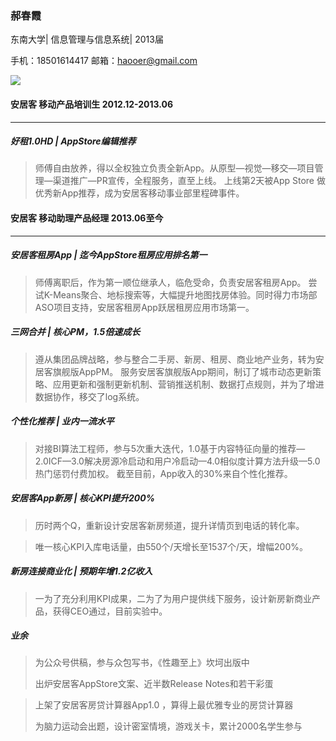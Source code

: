 ### 郝春霞 


东南大学| 信息管理与信息系统| 2013届

手机：18501614417  邮箱：haooer@gmail.com  

![](http://gitlab.corp.anjuke.com/nicholascai/app-team/raw/master/%E7%94%A8%E6%88%B7%E7%AB%AF/%E6%96%B0%E6%88%BF/Anjuke78/UI_iOS/5_%E4%BA%8C%E6%89%8B%E6%88%BF%E6%8E%A8%E6%96%B0%E6%88%BF/5_1_%E4%BA%8C%E6%89%8B%E6%88%BF%E6%8E%A8%E6%96%B0%E6%88%BF_i@2x.png)        





#### 安居客  移动产品培训生  2012.12-2013.06
******

##### 好租1.0HD  |   AppStore编辑推荐

> 师傅自由放养，得以全权独立负责全新App。从原型—视觉—移交—项目管理—渠道推广—PR宣传，全程服务，直至上线。
> 上线第2天被App Store 做优秀新App推荐，成为安居客移动事业部里程碑事件。


#### 安居客  移动助理产品经理  2013.06至今
******

##### 安居客租房App   |   迄今AppStore租房应用排名第一

> 师傅离职后，作为第一顺位继承人，临危受命，负责安居客租房App。
> 尝试K-Means聚合、地标搜索等，大幅提升地图找房体验。同时得力市场部ASO项目支持，安居客租房App跃居租房应用市场第一。

##### 三网合并   |   核心PM，1.5倍速成长

> 遵从集团品牌战略，参与整合二手房、新房、租房、商业地产业务，转为安居客旗舰版AppPM。
> 服务安居客旗舰版App期间，制订了城市动态更新策略、应用更新和强制更新机制、营销推送机制、数据打点规则，并为了增进数据协作，移交了log系统。

##### 个性化推荐    |   业内一流水平

> 对接BI算法工程师，参与5次重大迭代，1.0基于内容特征向量的推荐—2.0ICF—3.0解决房源冷启动和用户冷启动—4.0相似度计算方法升级—5.0热门惩罚付费加权。
> 截至目前，App收入的30%来自个性化推荐。


##### 安居客App新房   |    核心KPI提升200% 

> 历时两个Q，重新设计安居客新房频道，提升详情页到电话的转化率。

> 唯一核心KPI入库电话量，由550个/天增长至1537个/天，增幅200%。



##### 新房连接商业化  |   预期年增1.2亿收入 

> 一为了充分利用KPI成果，二为了为用户提供线下服务，设计新房新商业产品，获得CEO通过，目前实验中。

  ##### 业余

> 为公众号供稿，参与众包写书，《性趣至上》坎坷出版中
> 
> 出炉安居客AppStore文案、近半数Release Notes和若干彩蛋

> 上架了安居客房贷计算器App1.0 ，算得上最优雅专业的房贷计算器
> 
> 为脑力运动会出题，设计密室情境，游戏关卡，累计2000名学生参与


